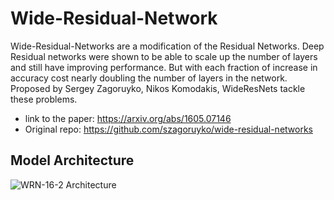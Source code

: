 # Wide-Residual-Network

Wide-Residual-Networks are a modification of the Residual Networks. Deep Residual networks were shown to be able to scale up the number of layers and still have
improving performance. But with each fraction of increase in accuracy cost nearly doubling the number of layers in the network. Proposed by Sergey Zagoruyko, Nikos Komodakis,
WideResNets tackle these problems. 
 
 -  link to the paper: https://arxiv.org/abs/1605.07146
 -  Original repo: https://github.com/szagoruyko/wide-residual-networks

## Model Architecture
![WRN-16-2 Architecture](models/WRN-16-2.png?raw=true "WRN-16-2 Architecture")
